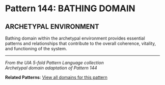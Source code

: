 # Pattern 144: BATHING DOMAIN

## ARCHETYPAL ENVIRONMENT

Bathing domain within the archetypal environment provides essential patterns and relationships that contribute to the overall coherence, vitality, and functioning of the system.

---

*From the UIA 5-fold Pattern Language collection*  
*Archetypal domain adaptation of Pattern 144*

**Related Patterns**: [View all domains for this pattern](../../UIA/md/T144%20BATHING%20DOMAIN.md)
